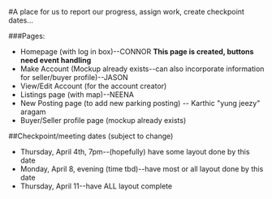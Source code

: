 #A place for us to report our progress, assign work, create checkpoint dates...

###Pages:
* Homepage (with log in box)--CONNOR **This page is created, buttons need event handling**
* Make Account (Mockup already exists--can also incorporate information for seller/buyer profile)--JASON
* View/Edit Account (for the account creator)
* Listings page (with map)--NEENA
* New Posting page (to add new parking posting) -- Karthic "yung jeezy" aragam
* Buyer/Seller profile page (mockup already exists)


##Checkpoint/meeting dates (subject to change)
* Thursday, April 4th, 7pm--(hopefully) have some layout done by this date
* Monday, April 8, evening (time tbd)--have most or all layout done by this date
* Thursday, April 11--have ALL layout complete
